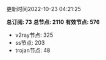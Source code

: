 更新时间2022-10-23 04:21:25

**总订阅: 73**
**总节点: 2110**
**有效节点: 576**
- v2ray节点: 325
- ss节点: 203
- trojan节点: 48
